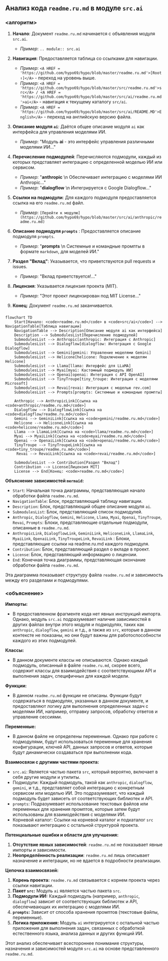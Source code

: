 ## Анализ кода `readme.ru.md` в модуле `src.ai`

### <алгоритм>

1.  **Начало**: Документ `readme.ru.md` начинается с объявления модуля `src.ai`.
    *   _Пример_: `.. module:: src.ai`

2.  **Навигация**: Предоставляется таблица со ссылками для навигации.
    *   _Пример_: `<A HREF = 'https://github.com/hypo69/hypo/blob/master/readme.ru.md'>[Root ↑]</A>` - переход на уровень выше.
    *   _Пример_: `<A HREF = 'https://github.com/hypo69/hypo/blob/master/src/readme.ru.md'>src</A> / <A HREF = 'https://github.com/hypo69/hypo/blob/master/src/ai/readme.ru.md'>ai</A>` - навигация к текущему каталогу `src/ai`.
    *   _Пример_: `<A HREF = 'https://github.com/hypo69/hypo/blob/master/src/ai/README.MD'>English</A>` - переход на английскую версию файла.

3.  **Описание модуля `ai`**: Даётся общее описание модуля `ai` как интерфейса для управления моделями ИИ.
    *   _Пример_: "Модуль **ai** - это интерфейс управления различными моделями ИИ..."

4.  **Перечисление подмодулей**: Перечисляются подмодули, каждый из которых представляет интеграцию с определенной моделью ИИ или сервисом.
    *   _Пример_: "**anthropic**  \n   Обеспечивает интеграцию с моделями ИИ Anthropic..."
    *   _Пример_: "**dialogflow**  \n   Интегрируется с Google Dialogflow..."

5.  **Ссылки на подмодули**: Для каждого подмодуля предоставляется ссылка на его `readme.ru.md` файл.
    *   _Пример_: `[Перейти к модулю](https://github.com/hypo69/hypo/blob/master/src/ai/anthropic/readme.ru.md)`

6. **Описание подмодуля `prompts`** : Предоставляется описание подмодуля `prompts`.
    *    _Пример_:  "**prompts**  \n   Системные и командные промпты в формате `markdown`, для моделей ИИ."

7.  **Раздел "Вклад"**: Указывается, что приветствуются pull requests и issues.
    *   _Пример_: "Вклад приветствуется!..."

8.  **Лицензия**: Указывается лицензия проекта (MIT).
    *   _Пример_: "Этот проект лицензирован под MIT License..."

9.  **Конец**: Документ `readme.ru.md` заканчивается.

### <mermaid>

```mermaid
flowchart TD
    Start[Начало: <code>readme.ru.md</code> в <code>src/ai</code>] --> NavigationTable[Таблица навигации]
    NavigationTable --> Description[Описание модуля ai как интерфейса]
    Description --> SubmodulesList[Перечисление подмодулей]
    SubmodulesList --> Anthropic[anthropic: Интеграция с Anthropic]
    SubmodulesList --> Dialogflow[dialogflow: Интеграция с Google Dialogflow]
    SubmodulesList --> Gemini[gemini: Управление моделями Gemini]
    SubmodulesList --> Helicone[helicone: Подключение к моделям Helicone]
    SubmodulesList --> Llama[llama: Интерфейс для LLaMA]
    SubmodulesList --> Myai[myai: Кастомный подмодуль ИИ]
    SubmodulesList --> Openai[openai: Интеграция с API OpenAI]
    SubmodulesList --> TinyTroupe[tiny_troupe: Интеграция с моделями Microsoft]
    SubmodulesList --> Revai[revai: Интеграция с моделью rev.com]
    SubmodulesList --> Prompts[prompts: Системные и командные промпты]

    Anthropic --> AnthropicLink[Ссылка на <code>anthropic/readme.ru.md</code>]
    Dialogflow --> DialogflowLink[Ссылка на <code>dialogflow/readme.ru.md</code>]
    Gemini --> GeminiLink[Ссылка на <code>gemini/readme.ru.md</code>]
    Helicone --> HeliconeLink[Ссылка на <code>helicone/readme.ru.md</code>]
    Llama --> LlamaLink[Ссылка на <code>llama/readme.ru.md</code>]
    Myai --> MyaiLink[Ссылка на <code>myai/readme.ru.md</code>]
    Openai --> OpenaiLink[Ссылка на <code>openai/readme.ru.md</code>]
    TinyTroupe --> TinyTroupeLink[Ссылка на <code>tiny_troupe/readme.ru.md</code>]
     Revai --> RevaiLink[Ссылка на <code>revai/readme.ru.md</code>]
   
    SubmodulesList --> Contribution[Раздел "Вклад"]
    Contribution --> License[Лицензия MIT]
    License --> End[Конец: <code>readme.ru.md</code>]

```

**Объяснение зависимостей `mermaid`:**

-   `Start`: Начальная точка диаграммы, представляющая начало обработки файла `readme.ru.md`.
-   `NavigationTable`: Блок, представляющий таблицу навигации.
-    `Description`: Блок, представляющий общее описание модуля `ai`.
-   `SubmodulesList`: Блок, представляющий список подмодулей.
-   `Anthropic`, `Dialogflow`, `Gemini`, `Helicone`, `Llama`, `Myai`, `Openai`, `TinyTroupe`, `Revai`, `Prompts`: Блоки, представляющие отдельные подмодули, описанные в `readme.ru.md`.
-   `AnthropicLink`, `DialogflowLink`, `GeminiLink`, `HeliconeLink`, `LlamaLink`, `MyaiLink`, `OpenaiLink`, `TinyTroupeLink`, `RevaiLink` : Блоки, представляющие ссылки на readme.ru.md каждого подмодуля.
-   `Contribution`: Блок, представляющий раздел о вкладе в проект.
-   `License`: Блок, представляющий информацию о лицензии.
-   `End`: Конечная точка диаграммы, представляющая окончание обработки файла `readme.ru.md`.

Эта диаграмма показывает структуру файла `readme.ru.md` и зависимость между его разделами и подмодулями.

### <объяснение>

**Импорты:**
-   В предоставленном фрагменте кода нет явных инструкций импорта. Однако, модуль `src.ai` подразумевает наличие зависимостей в других файлах внутри этого модуля и подмодулях, таких как `anthropic`, `dialogflow`, `gemini` и т.д., а также из `src`, которые в данном контексте не показаны, но они будут важны для работоспособности каждого из этих подмодулей.

**Классы:**
-   В данном документе классы не описываются. Однако каждый подмодуль, описанный в файле `readme.ru.md`, скорее всего, содержит классы для взаимодействия с соответствующими API и выполнения задач, специфичных для каждой модели.

**Функции:**
-   В данном `readme.ru.md` функции не описаны. Функции будут содержаться в подмодулях, указанных в данном документе, и предоставляют логику для выполнения определенных задач с моделями ИИ, например, отправку запросов, обработку ответов и управление сессиями.

**Переменные:**
-   В данном файле не определены переменные. Однако при работе с подмодулями, будут использоваться переменные для хранения конфигурации, ключей API, данных запросов и ответов, которые будут динамически создаваться при выполнении кода.

**Взаимосвязи с другими частями проекта:**
-   `src.ai`: Является частью пакета `src`, который вероятно, включает в себя другие модули и утилиты.
-   Подмодули: Каждый подмодуль, такой как `anthropic`, `dialogflow`, `gemini`, и т.д., представляет собой интеграцию с конкретным сервисом или моделью ИИ. Это подразумевает, что каждый подмодуль будет зависеть от соответствующих библиотек и API.
-   `prompts`: Подразумевает использование текстовых файлов или переменных для хранения промптов, которые затем будут использованы для взаимодействия с моделями ИИ.
-   Корневой каталог: Ссылки на корневой каталог и подкаталог `src` показывают интеграцию с остальной структурой проекта.

**Потенциальные ошибки и области для улучшения:**

1.  **Отсутствие явных зависимостей**: `readme.ru.md` не показывает явные импорты и зависимости.
2.  **Неопределённость реализации**: `readme.ru.md` лишь описывает назначение и интеграции, но не вдается в подробности реализации.

**Цепочка взаимосвязей:**

1.  **Корень проекта:** `readme.ru.md` связывается с корнем проекта через ссылки навигации.
2.  **Пакет `src`:** Модуль `ai` является частью пакета `src`.
3.  **Подмодули ИИ:** Каждый подмодуль (например, `anthropic`, `dialogflow`) зависит от соответствующих библиотек и API, обеспечивающих их интеграцию с моделями ИИ.
4.  **`prompts`:** Зависит от способа хранения промптов (текстовые файлы, переменные).
5.  **Логика приложения:** Модуль `ai` интегрируется с остальной частью приложения для выполнения задач, связанных с обработкой естественного языка, анализа данных и других функций ИИ.

Этот анализ обеспечивает всестороннее понимание структуры, назначения и зависимостей модуля `src.ai` на основе представленного `readme.ru.md`.